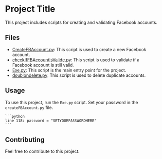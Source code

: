# Project Title

This project includes scripts for creating and validating Facebook accounts.

## Files

- [CreateFBAccount.py](CreateFBAccount.py): This script is used to create a new Facebook account.
- [checkIfFBAccountIsValide.py](checkIfFBAccountIsValide.py): This script is used to validate if a Facebook account is still valid.
- [Exe.py](Exe.py): This script is the main entry point for the project.
- [doublondelete.py](doublondelete.py): This script is used to delete duplicate accounts.

## Usage

To use this project, run the `Exe.py` script.
Set your password in the `createFBAccount.py` file.
    
    ```python
    line 118: password = "SETYOURPASSWORDHERE"
    ```

## Contributing

Feel free to contribute to this project.

